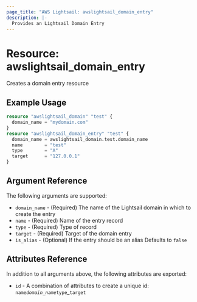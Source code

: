 ```yaml
---
page_title: "AWS Lightsail: awslightsail_domain_entry"
description: |-
  Provides an Lightsail Domain Entry
---
```


# Resource: awslightsail_domain_entry

Creates a domain entry resource

## Example Usage

```terraform
resource "awslightsail_domain" "test" {
  domain_name = "mydomain.com"
}
resource "awslightsail_domain_entry" "test" {
  domain_name = awslightsail_domain.test.domain_name
  name        = "test"
  type        = "A"
  target      = "127.0.0.1"
}
```

## Argument Reference

The following arguments are supported:

* `domain_name` - (Required) The name of the Lightsail domain in which to create the entry
* `name` - (Required) Name of the entry record
* `type` - (Required) Type of record
* `target` - (Required) Target of the domain entry
* `is_alias` - (Optional) If the entry should be an alias Defaults to `false`

## Attributes Reference

In addition to all arguments above, the following attributes are exported:

* `id` - A combination of attributes to create a unique id: `name`_`domain_name`_`type`_`target`